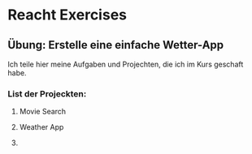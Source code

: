 # Reacht Exercises

## Übung: Erstelle eine einfache Wetter-App

Ich teile hier meine Aufgaben und Projechten, die ich im Kurs geschaft habe.

### List der Projeckten:

1. Movie Search

2. Weather App

3. 


